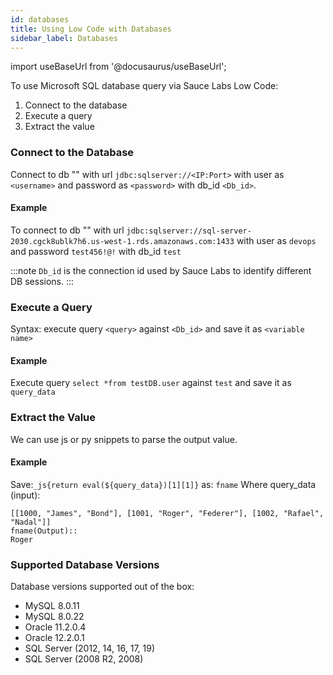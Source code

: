```yaml
---
id: databases
title: Using Low Code with Databases 
sidebar_label: Databases 
---
```


import useBaseUrl from '@docusaurus/useBaseUrl';

To use Microsoft SQL database query via Sauce Labs Low Code: 
1. Connect to the database 
2. Execute a query 
3. Extract the value 

### Connect to the Database

Connect to db "" with url `jdbc:sqlserver://<IP:Port>` with user as `<username>` and password as `<password>` with db_id `<Db_id>`. 

#### Example 

To connect to db "" with url 
`jdbc:sqlserver://sql-server-2030.cgck8ublk7h6.us-west-1.rds.amazonaws.com:1433` with user as `devops` and password `test456!@!` with db_id `test` 

:::note
`Db_id` is the connection id used by Sauce Labs to identify different DB sessions. 
:::

### Execute a Query

Syntax: 
execute query `<query>` against `<Db_id>` and save it as `<variable name>` 

#### Example 
Execute query `select *from testDB.user` against `test` and save it as `query_data` 

### Extract the Value
We can use js or py snippets to parse the output value. 

#### Example 
Save:`_js{return eval(${query_data})[1][1]}` 
as: `fname` 
Where query_data (input): 
```
[[1000, "James", "Bond"], [1001, "Roger", "Federer"], [1002, "Rafael", "Nadal"]] 
fname(Output):: 
Roger
```

### Supported Database Versions

Database versions supported out of the box:

  - MySQL 8.0.11 
  - MySQL 8.0.22
  - Oracle 11.2.0.4
  - Oracle 12.2.0.1
  - SQL Server (2012, 14, 16, 17, 19)
  - SQL Server (2008 R2, 2008)
